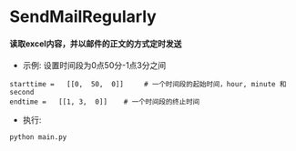 # SendMailRegularly

#### 读取excel内容，并以邮件的正文的方式定时发送

- 示例: 设置时间段为0点50分-1点3分之间
```angular2html
starttime =   [[0,  50,  0]]     # 一个时间段的起始时间，hour, minute 和 second
endtime =   [[1, 3,  0]]    # 一个时间段的终止时间
```

- 执行: 
```angular2html
python main.py
```


